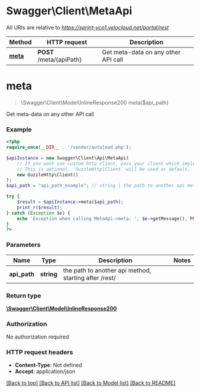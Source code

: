 # Swagger\Client\MetaApi

All URIs are relative to *https://sprint-vco1.velocloud.net/portal/rest*

Method | HTTP request | Description
------------- | ------------- | -------------
[**meta**](MetaApi.md#meta) | **POST** /meta/{apiPath} | Get meta-data on any other API call


# **meta**
> \Swagger\Client\Model\InlineResponse200 meta($api_path)

Get meta-data on any other API call

### Example
```php
<?php
require_once(__DIR__ . '/vendor/autoload.php');

$apiInstance = new Swagger\Client\Api\MetaApi(
    // If you want use custom http client, pass your client which implements `GuzzleHttp\ClientInterface`.
    // This is optional, `GuzzleHttp\Client` will be used as default.
    new GuzzleHttp\Client()
);
$api_path = "api_path_example"; // string | the path to another api method, starting after /rest/

try {
    $result = $apiInstance->meta($api_path);
    print_r($result);
} catch (Exception $e) {
    echo 'Exception when calling MetaApi->meta: ', $e->getMessage(), PHP_EOL;
}
?>
```

### Parameters

Name | Type | Description  | Notes
------------- | ------------- | ------------- | -------------
 **api_path** | **string**| the path to another api method, starting after /rest/ |

### Return type

[**\Swagger\Client\Model\InlineResponse200**](../Model/InlineResponse200.md)

### Authorization

No authorization required

### HTTP request headers

 - **Content-Type**: Not defined
 - **Accept**: application/json

[[Back to top]](#) [[Back to API list]](../../README.md#documentation-for-api-endpoints) [[Back to Model list]](../../README.md#documentation-for-models) [[Back to README]](../../README.md)

